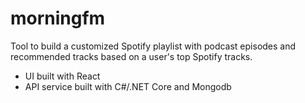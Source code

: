 # morningfm

Tool to build a customized Spotify playlist with podcast episodes and recommended tracks based on a user's top Spotify tracks. 

- UI built with React
- API service built with C#/.NET Core and Mongodb
